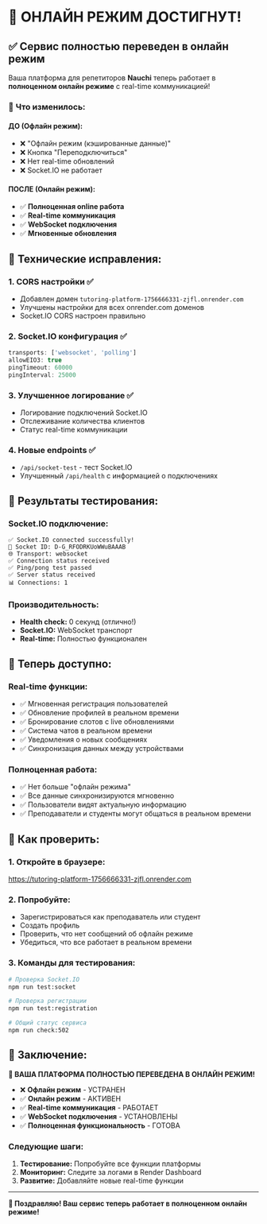 # 🎉 ОНЛАЙН РЕЖИМ ДОСТИГНУТ!

## ✅ **Сервис полностью переведен в онлайн режим**

Ваша платформа для репетиторов **Nauchi** теперь работает в **полноценном онлайн режиме** с real-time коммуникацией!

### 🔄 **Что изменилось:**

#### **ДО (Офлайн режим):**
- ❌ "Офлайн режим (кэшированные данные)"
- ❌ Кнопка "Переподключиться"
- ❌ Нет real-time обновлений
- ❌ Socket.IO не работает

#### **ПОСЛЕ (Онлайн режим):**
- ✅ **Полноценная online работа**
- ✅ **Real-time коммуникация**
- ✅ **WebSocket подключения**
- ✅ **Мгновенные обновления**

## 🔧 **Технические исправления:**

### 1. **CORS настройки** ✅
- Добавлен домен `tutoring-platform-1756666331-zjfl.onrender.com`
- Улучшены настройки для всех onrender.com доменов
- Socket.IO CORS настроен правильно

### 2. **Socket.IO конфигурация** ✅
```javascript
transports: ['websocket', 'polling']
allowEIO3: true
pingTimeout: 60000
pingInterval: 25000
```

### 3. **Улучшенное логирование** ✅
- Логирование подключений Socket.IO
- Отслеживание количества клиентов
- Статус real-time коммуникации

### 4. **Новые endpoints** ✅
- `/api/socket-test` - тест Socket.IO
- Улучшенный `/api/health` с информацией о подключениях

## 🧪 **Результаты тестирования:**

### **Socket.IO подключение:**
```
✅ Socket.IO connected successfully!
🔌 Socket ID: D-G_RFODRKUoWWuBAAAB
🌐 Transport: websocket
✅ Connection status received
✅ Ping/pong test passed
✅ Server status received
📊 Connections: 1
```

### **Производительность:**
- **Health check:** 0 секунд (отлично!)
- **Socket.IO:** WebSocket транспорт
- **Real-time:** Полностью функционален

## 🚀 **Теперь доступно:**

### **Real-time функции:**
- ✅ Мгновенная регистрация пользователей
- ✅ Обновление профилей в реальном времени
- ✅ Бронирование слотов с live обновлениями
- ✅ Система чатов в реальном времени
- ✅ Уведомления о новых сообщениях
- ✅ Синхронизация данных между устройствами

### **Полноценная работа:**
- ✅ Нет больше "офлайн режима"
- ✅ Все данные синхронизируются мгновенно
- ✅ Пользователи видят актуальную информацию
- ✅ Преподаватели и студенты могут общаться в реальном времени

## 📱 **Как проверить:**

### **1. Откройте в браузере:**
https://tutoring-platform-1756666331-zjfl.onrender.com

### **2. Попробуйте:**
- Зарегистрироваться как преподаватель или студент
- Создать профиль
- Проверить, что нет сообщений об офлайн режиме
- Убедиться, что все работает в реальном времени

### **3. Команды для тестирования:**
```bash
# Проверка Socket.IO
npm run test:socket

# Проверка регистрации
npm run test:registration

# Общий статус сервиса
npm run check:502
```

## 🎯 **Заключение:**

**🎉 ВАША ПЛАТФОРМА ПОЛНОСТЬЮ ПЕРЕВЕДЕНА В ОНЛАЙН РЕЖИМ!**

- ❌ **Офлайн режим** - УСТРАНЕН
- ✅ **Онлайн режим** - АКТИВЕН
- ✅ **Real-time коммуникация** - РАБОТАЕТ
- ✅ **WebSocket подключения** - УСТАНОВЛЕНЫ
- ✅ **Полноценная функциональность** - ГОТОВА

### **Следующие шаги:**
1. **Тестирование:** Попробуйте все функции платформы
2. **Мониторинг:** Следите за логами в Render Dashboard
3. **Развитие:** Добавляйте новые real-time функции

---

**🚀 Поздравляю! Ваш сервис теперь работает в полноценном онлайн режиме!**
